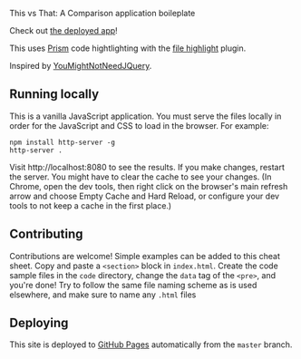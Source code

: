 This vs That: A Comparison application boileplate

Check out [the deployed app](https://rajasegar.github.io/this-vs-that/)!


This uses [Prism](https://prismjs.com/) code hightlighting with the [file highlight](https://prismjs.com/plugins/file-highlight/) plugin.

Inspired by [YouMightNotNeedJQuery](http://youmightnotneedjquery.com/).

## Running locally

This is a vanilla JavaScript application. You must serve the files locally in order for the JavaScript and CSS to load in the browser. For example:

```
npm install http-server -g
http-server .
```

Visit http://localhost:8080 to see the results.
If you make changes, restart the server.
You might have to clear the cache to see your changes. (In Chrome, open the dev tools, then right click on the browser's main refresh arrow and choose Empty Cache and Hard Reload, or configure your dev tools to not keep a cache in the first place.)

## Contributing

Contributions are welcome!
Simple examples can be added to this cheat sheet.
Copy and paste a `<section>` block in `index.html`.
Create the code sample files in the `code` directory, change the `data` tag of the `<pre>`, and you're done!
Try to follow the same file naming scheme as is used elsewhere, and make sure to name any `.html` files


## Deploying

This site is deployed to [GitHub Pages](https://pages.github.com/) automatically from the `master` branch.



